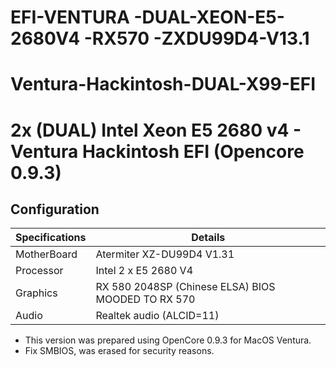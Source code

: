 # EFI-VENTURA    -DUAL-XEON-E5-2680V4   -RX570     -ZXDU99D4-V13.1


# Ventura-Hackintosh-DUAL-X99-EFI

# 2x (DUAL) Intel Xeon E5 2680 v4 - Ventura Hackintosh EFI (Opencore 0.9.3)
## Configuration

| Specifications | Details                                                  |
| ------------------- | ------------------------------------------- |
| MotherBoard     | Atermiter XZ-DU99D4 V1.31     					|
| Processor           | Intel 2 x E5 2680 V4   		    |
| Graphics | RX 580 2048SP (Chinese ELSA) BIOS MOODED TO RX 570              |
| Audio          | Realtek audio (ALCID=11)            |

- This version was prepared using OpenCore 0.9.3 for MacOS Ventura.
- Fix SMBIOS, was erased for security reasons.
